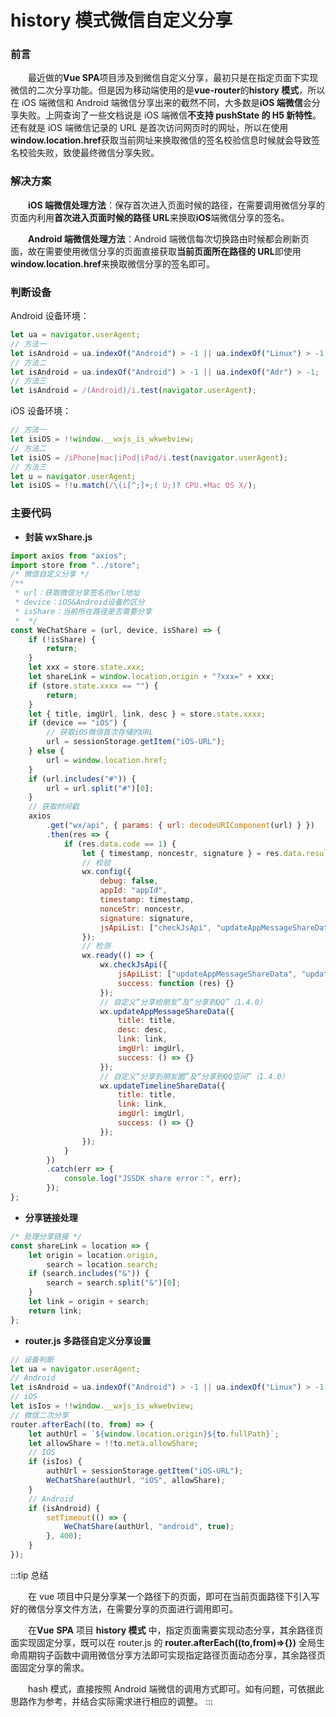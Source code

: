 # history 模式微信自定义分享

### 前言

&emsp;&emsp;最近做的**Vue SPA**项目涉及到微信自定义分享，最初只是在指定页面下实现微信的二次分享功能。但是因为移动端使用的是**vue-router**的**history 模式**，所以在 iOS 端微信和 Android 端微信分享出来的截然不同，大多数是**iOS 端微信**会分享失败。上网查询了一些文档说是 iOS 端微信**不支持 pushState 的 H5 新特性**。还有就是 iOS 端微信记录的 URL 是首次访问网页时的网址，所以在使用**window.location.href**获取当前网址来换取微信的签名校验信息时候就会导致签名校验失败，致使最终微信分享失败。

### 解决方案

&emsp;&emsp;**iOS 端微信处理方法**：保存首次进入页面时候的路径，在需要调用微信分享的页面内利用**首次进入页面时候的路径 URL**来换取**iOS**端微信分享的签名。

&emsp;&emsp;**Android 端微信处理方法**：Android 端微信每次切换路由时候都会刷新页面，故在需要使用微信分享的页面直接获取**当前页面所在路径的 URL**即使用**window.location.href**来换取微信分享的签名即可。

### 判断设备

Android 设备环境：

```javascript title="设备环境"
let ua = navigator.userAgent;
// 方法一
let isAndroid = ua.indexOf("Android") > -1 || ua.indexOf("Linux") > -1;
// 方法二
let isAndroid = ua.indexOf("Android") > -1 || ua.indexOf("Adr") > -1;
// 方法三
let isAndroid = /(Android)/i.test(navigator.userAgent);
```

iOS 设备环境：

```javascript title="设备环境"
// 方法一
let isiOS = !!window.__wxjs_is_wkwebview;
// 方法二
let isiOS = /iPhone|mac|iPod|iPad/i.test(navigator.userAgent);
// 方法三
let u = navigator.userAgent;
let isiOS = !!u.match(/\(i[^;]+;( U;)? CPU.+Mac OS X/);
```

### 主要代码

-   **封装 wxShare.js**

```javascript title="代码示例"
import axios from "axios";
import store from "../store";
/* 微信自定义分享 */
/**
 * url：获取微信分享签名的url地址
 * device：iOS&Android设备的区分
 * isShare：当前所在路径是否需要分享
 *  */
const WeChatShare = (url, device, isShare) => {
	if (!isShare) {
		return;
	}
	let xxx = store.state.xxx;
	let shareLink = window.location.origin + "?xxx=" + xxx;
	if (store.state.xxxx == "") {
		return;
	}
	let { title, imgUrl, link, desc } = store.state.xxxx;
	if (device == "iOS") {
		// 获取iOS微信首次存储的URL
		url = sessionStorage.getItem("iOS-URL");
	} else {
		url = window.location.href;
	}
	if (url.includes("#")) {
		url = url.split("#")[0];
	}
	// 获取时间戳
	axios
		.get("wx/api", { params: { url: decodeURIComponent(url) } })
		.then(res => {
			if (res.data.code == 1) {
				let { timestamp, noncestr, signature } = res.data.result_data;
				// 校验
				wx.config({
					debug: false,
					appId: "appId",
					timestamp: timestamp,
					nonceStr: noncestr,
					signature: signature,
					jsApiList: ["checkJsApi", "updateAppMessageShareData", "updateTimelineShareData"]
				});
				// 检测
				wx.ready(() => {
					wx.checkJsApi({
						jsApiList: ["updateAppMessageShareData", "updateTimelineShareData"],
						success: function (res) {}
					});
					// 自定义“分享给朋友”及“分享到QQ”（1.4.0）
					wx.updateAppMessageShareData({
						title: title,
						desc: desc,
						link: link,
						imgUrl: imgUrl,
						success: () => {}
					});
					// 自定义“分享到朋友圈”及“分享到QQ空间”（1.4.0）
					wx.updateTimelineShareData({
						title: title,
						link: link,
						imgUrl: imgUrl,
						success: () => {}
					});
				});
			}
		})
		.catch(err => {
			console.log("JSSDK share error：", err);
		});
};
```

-   **分享链接处理**

```javascript title="代码示例"
/* 处理分享链接 */
const shareLink = location => {
	let origin = location.origin,
		search = location.search;
	if (search.includes("&")) {
		search = search.split("&")[0];
	}
	let link = origin + search;
	return link;
};
```

-   **router.js 多路径自定义分享设置**

```javascript title="代码示例"
// 设备判断
let ua = navigator.userAgent;
// Android
let isAndroid = ua.indexOf("Android") > -1 || ua.indexOf("Linux") > -1;
// iOS
let isIos = !!window.__wxjs_is_wkwebview;
// 微信二次分享
router.afterEach((to, from) => {
	let authUrl = `${window.location.origin}${to.fullPath}`;
	let allowShare = !!to.meta.allowShare;
	// IOS
	if (isIos) {
		authUrl = sessionStorage.getItem("iOS-URL");
		WeChatShare(authUrl, "iOS", allowShare);
	}
	// Android
	if (isAndroid) {
		setTimeout(() => {
			WeChatShare(authUrl, "android", true);
		}, 400);
	}
});
```

:::tip 总结

&emsp;&emsp;在 vue 项目中只是分享某一个路径下的页面，即可在当前页面路径下引入写好的微信分享文件方法，在需要分享的页面进行调用即可。

&emsp;&emsp;在**Vue** **SPA** 项目 **history 模式** 中，指定页面需要实现动态分享，其余路径页面实现固定分享，既可以在 router.js 的 **router.afterEach((to,from)=>{})** 全局生命周期钩子函数中调用微信分享方法即可实现指定路径页面动态分享，其余路径页面固定分享的需求。

&emsp;&emsp;hash 模式，直接按照 Android 端微信的调用方式即可。如有问题，可依据此思路作为参考，并结合实际需求进行相应的调整。
:::
